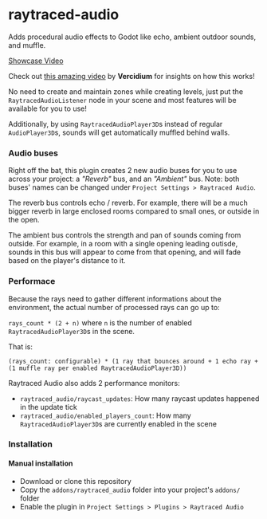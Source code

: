 # raytraced-audio
Adds procedural audio effects to Godot like echo, ambient outdoor sounds, and muffle.

[Showcase Video](https://youtu.be/rFauZQ-tFTg?si=eUklNxLSs8ew2Zp6)

Check out [this amazing video](https://youtu.be/u6EuAUjq92k?si=6W-sGozYBQITEgQo) by **Vercidium** for insights on how this works!

No need to create and maintain zones while creating levels, just put the `RaytracedAudioListener` node in your scene and most features will be available for you to use!

Additionally, by using `RaytracedAudioPlayer3D`s instead of regular `AudioPlayer3D`s, sounds will get automatically muffled behind walls.

### Audio buses
Right off the bat, this plugin creates 2 new audio buses for you to use across your project:
a *"Reverb"* bus, and an *"Ambient"* bus.
Note: both buses' names can be changed under `Project Settings > Raytraced Audio`.

The reverb bus controls echo / reverb.
For example, there will be a much bigger reverb in large enclosed rooms compared to small ones, or outside in the open.

The ambient bus controls the strength and pan of sounds coming from outside.
For example, in a room with a single opening leading outisde, sounds in this bus will appear to come from that opening, and will fade based on the player's distance to it.

### Performace

Because the rays need to gather different informations about the environment, the actual number of processed rays can go up to:

`rays_count * (2 + n)` where `n` is the number of enabled `RaytracedAudioPlayer3D`s in the scene.

That is:

`(rays_count: configurable) * (1 ray that bounces around + 1 echo ray + (1 muffle ray per enabled RaytracedAudioPlayer3D))`

Raytraced Audio also adds 2 performance monitors:
 - `raytraced_audio/raycast_updates`: How many raycast updates happened in the update tick
 - `raytraced_audio/enabled_players_count`: How many `RaytracedAudioPlayer3D`s are currently enabled in the scene


### Installation

#### Manual installation

- Download or clone this repository
- Copy the `addons/raytraced_audio` folder into your project's `addons/` folder
- Enable the plugin in `Project Settings > Plugins > Raytraced Audio`

